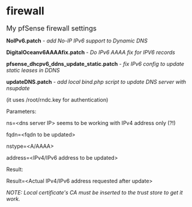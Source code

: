 # firewall
<p><font size=+1>My pfSense firewall settings</font>
<p><b>NoIPv6.patch</b> - <i>add No-IP IPv6 support to Dynamic DNS</i></p>
<p><b>DigitalOceanv6AAAAfix.patch</b> - <i>Do IPv6 AAAA fix for IPV6 records</i></p>
<p><b>pfsense_dhcpv6_ddns_update_static.patch</b> - <i>fix IPv6 config to update static leases in DDNS</i></p>
<p><b>updateDNS.patch</b> - <i>add local bind.php script to update DNS server with nsupdate</i>
<p style="text-ident: 60px">(it uses /root/rndc.key for authentication)</p>
<p style="text-ident: 40px">Parameters:
<p style="text-ident: 60px">ns=&lt;dns server IP&gt; seems to be working with IPv4 address only (?!)</p>
<p style="text-ident: 60px">fqdn=&lt;fqdn to be updated&gt;</p>
<p style="text-ident: 60px">nstype=&lt;A/AAAA&gt;</p>
<p style="text-ident: 60px">address=&lt;IPv4/IPv6 address to be updated&gt;</p></p>
<p style="text-ident: 40px">Result:
<p style="text-ident: 60px">Result=&lt;Actual IPv4/IPv6 address requested after update&gt;</p></p></p>
<p style="text-ident: 20px"><i>NOTE: Local certificate's CA must be inserted to the trust store to get it work.</i></p></p>
